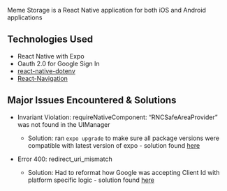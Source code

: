 Meme Storage is a React Native application for both iOS and Android applications

## Technologies Used

* React Native with Expo
* Oauth 2.0 for Google Sign In
* [react-native-dotenv](https://www.npmjs.com/package/react-native-dotenv)
* [React-Navigation](https://reactnavigation.org/)


## Major Issues Encountered & Solutions

* Invariant Violation: requireNativeComponent: “RNCSafeAreaProvider” was not found in the UIManager
    *  Solution: ran `expo upgrade` to make sure all package versions were compatible with latest version of expo - solution found [here](https://stackoverflow.com/questions/61967017/invariant-violation-requirenativecomponent-rncsafeareaprovider-was-not-found)


* Error 400: redirect_uri_mismatch
    * Solution: Had to reformat how Google was accepting Client Id with platform specific logic - solution found [here](https://github.com/expo/expo/issues/3540#issuecomment-466709365)

